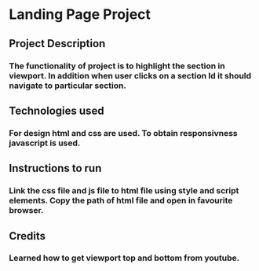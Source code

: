 # Landing Page Project

## Project Description<br>
### The functionality of project is to highlight the section in viewport. In addition when user clicks on a section Id it should navigate to particular section.<br>
## Technologies used
### For design html and css are used. To obtain responsivness javascript is used.
## Instructions to run
### Link the css file and js file to html file using style and script elements. Copy the path of html file and open in favourite browser.
## Credits
### Learned how to get viewport top and bottom from youtube.

